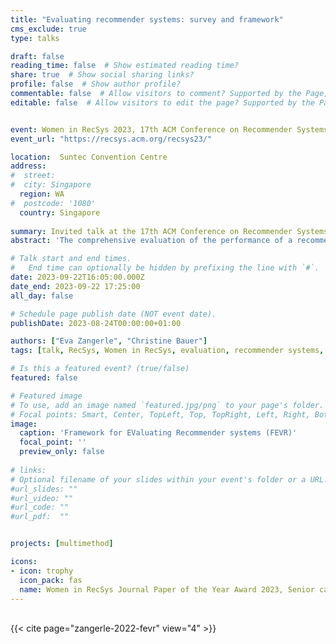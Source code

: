 ```yaml
---
title: "Evaluating recommender systems: survey and framework"
cms_exclude: true
type: talks

draft: false
reading_time: false  # Show estimated reading time?
share: true  # Show social sharing links?
profile: false  # Show author profile?
commentable: false  # Allow visitors to comment? Supported by the Page, Post, and Docs content types.
editable: false  # Allow visitors to edit the page? Supported by the Page, Post, and Docs content types.


event: Women in RecSys 2023, 17th ACM Conference on Recommender Systems (RecSys 2023)
event_url: "https://recsys.acm.org/recsys23/"

location:  Suntec Convention Centre
address:
#  street: 
#  city: Singapore
  region: WA
#  postcode: '1080'
  country: Singapore
  
summary: Invited talk at the 17th ACM Conference on Recommender Systems (RecSys 2023) as awardee of the Women in RecSys Journal Paper of the Year Award 2023, Senior category.
abstract: 'The comprehensive evaluation of the performance of a recommender system is a complex endeavor: many facets need to be considered in configuring an adequate and effective evaluation setting. Such facets include, for instance, defining the specific goals of the evaluation, choosing an evaluation method, underlying data, and suitable evaluation metrics. In this paper, we consolidate and systematically organize this dispersed knowledge on recommender systems evaluation. We introduce the “Framework for EValuating Recommender systems” (FEVR) that we derive from the discourse on recommender systems evaluation. In FEVR, we categorize the evaluation space of recommender systems evaluation. We postulate that the comprehensive evaluation of a recommender system frequently requires considering multiple facets and perspectives in the evaluation. The FEVR framework provides a structured foundation to adopt adequate evaluation configurations that encompass this required multi-facettedness and provides the basis to advance in the field. We outline and discuss the challenges of a comprehensive evaluation of recommender systems, and provide an outlook on what we need to embrace and do to move forward as a research community.'

# Talk start and end times.
#   End time can optionally be hidden by prefixing the line with `#`.
date: 2023-09-22T16:05:00.000Z
date_end: 2023-09-22 17:25:00
all_day: false

# Schedule page publish date (NOT event date).
publishDate: 2023-08-24T00:00:00+01:00

authors: ["Eva Zangerle", "Christine Bauer"]
tags: [talk, RecSys, Women in RecSys, evaluation, recommender systems, FEVR, survey, multimethod, framework]

# Is this a featured event? (true/false)
featured: false

# Featured image
# To use, add an image named `featured.jpg/png` to your page's folder.
# Focal points: Smart, Center, TopLeft, Top, TopRight, Left, Right, BottomLeft, Bottom, BottomRight.
image:
  caption: 'Framework for EValuating Recommender systems (FEVR)'
  focal_point: ''
  preview_only: false
  
# links:
# Optional filename of your slides within your event's folder or a URL.
#url_slides: ""
#url_video: ""
#url_code: ""
#url_pdf:  ""


projects: [multimethod]

icons:
- icon: trophy
  icon_pack: fas
  name: Women in RecSys Journal Paper of the Year Award 2023, Senior category
---
```



<br>
{{< cite  page="zangerle-2022-fevr" view="4" >}}
